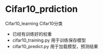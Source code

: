 # Cifar10_prdiction
Cifar10_learning
Cifar10分类
 - 已经有训练好的权重
 - cifar10_training.py 用于训练保存模型
 - cifar10_predict.py 用于加载模型，预测结果
